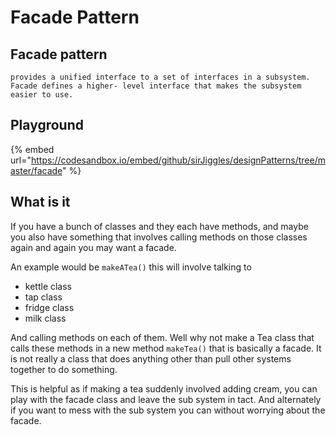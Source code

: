# Facade Pattern

## Facade pattern

`provides a unified interface to a set of interfaces in a subsystem. Facade defines a higher- level interface that makes the subsystem easier to use.`

## Playground

{% embed url="https://codesandbox.io/embed/github/sirJiggles/designPatterns/tree/master/facade" %}



## What is it

If you have a bunch of classes and they each have methods, and maybe you also have something that involves calling methods on those classes again and again you may want a facade.

An example would be `makeATea()` this will involve talking to

* kettle class
* tap class
* fridge class
* milk class

And calling methods on each of them. Well why not make a Tea class that calls these methods in a new method `makeTea()` that is basically a facade. It is not really a class that does anything other than pull other systems together to do something.

This is helpful as if making a tea suddenly involved adding cream, you can play with the facade class and leave the sub system in tact. And alternately if you want to mess with the sub system you can without worrying about the facade.

